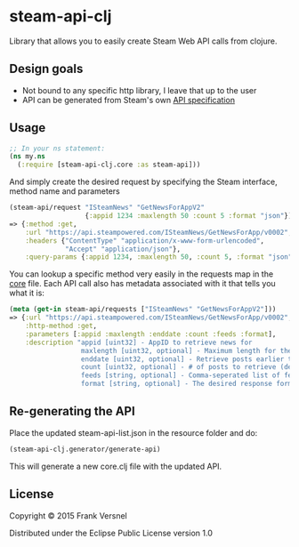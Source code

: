 # steam-api-clj

Library that allows you to easily create Steam Web API calls from clojure.

## Design goals

- Not bound to any specific http library, I leave that up to the user
- API can be generated from Steam's own [API specification](http://api.steampowered.com/ISteamWebAPIUtil/GetSupportedAPIList/v0001/?format=json)

## Usage

```clojure
;; In your ns statement:
(ns my.ns
  (:require [steam-api-clj.core :as steam-api]))
```

And simply create the desired request by specifying the Steam interface, method name and parameters

```clojure
(steam-api/request "ISteamNews" "GetNewsForAppV2"
                   {:appid 1234 :maxlength 50 :count 5 :format "json"})
=> {:method :get,
    :url "https://api.steampowered.com/ISteamNews/GetNewsForApp/v0002",
    :headers {"ContentType" "application/x-www-form-urlencoded",
              "Accept" "application/json"},
    :query-params {:appid 1234, :maxlength 50, :count 5, :format "json"}}

```

You can lookup a specific method very easily in the requests map in the [core](./src/steam_api_clj/core.clj) file.
Each API call also has metadata associated with it that tells you what it is:

```clojure
(meta (get-in steam-api/requests ["ISteamNews" "GetNewsForAppV2"]))
=> {:url "https://api.steampowered.com/ISteamNews/GetNewsForApp/v0002",
    :http-method :get,
    :parameters [:appid :maxlength :enddate :count :feeds :format],
    :description "appid [uint32] - AppID to retrieve news for
                  maxlength [uint32, optional] - Maximum length for the content to return, if this is 0 the full content is returned, if it's less then a blurb is generated to fit.
                  enddate [uint32, optional] - Retrieve posts earlier than this date (unix epoch timestamp)
                  count [uint32, optional] - # of posts to retrieve (default 20)
                  feeds [string, optional] - Comma-seperated list of feed names to return news for
                  format [string, optional] - The desired response format: json, xml, vdf, or csv. If not specified then json is assumed"}
```

## Re-generating the API

Place the updated steam-api-list.json in the resource folder and do:

```clojure
(steam-api-clj.generator/generate-api)
```

This will generate a new core.clj file with the updated API.

## License

Copyright © 2015 Frank Versnel

Distributed under the Eclipse Public License version 1.0